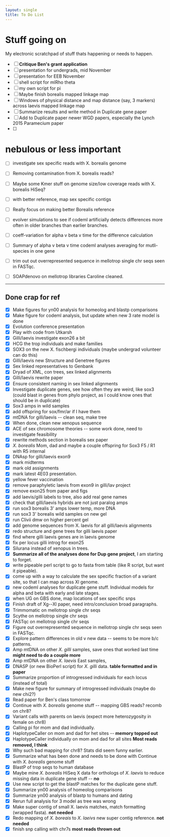 ```yaml
---
layout: single
title: To Do List
---
```



# Stuff going on
My electronic scratchpad of stuff thats happening or needs to happen.

- [ ] **Critique Ben's grant application**
- [ ] presentation for undergrads, mid November
- [ ] presentation for EEB November
- [ ] shell script for mlRho theta
- [ ] my own script for pi
- [ ] Maybe finish borealis mapped linkage map
- [ ] Windows of physical distance and map distance (say, 3 markers) across laevis mapped linkage map
- [ ] Summarize results and write method in Duplicate gene paper
- [ ] Add to Duplicate paper newer WGD papers, especially the Lynch 2015 Paramecium paper
- [ ]



# nebulous or less important
- [ ] investigate sex specific reads with X. borealis genome
- [ ] Removing contamination from X. borealis reads?
- [ ] Maybe some Kmer stuff on genome size/low coverage reads with X. borealis HiSeq?
- [ ] with better reference, map sex specific contigs
- [ ] Really focus on making better Borealis reference
- [ ] evolver simulations to see if codeml artificially detects differences more often in older branches than earlier branches.
- [ ] coeff-variation for alpha v beta v time for the difference calculation
- [ ] Summary of alpha v beta v time codeml analyses averaging for mutli-species in one gene
- [ ] trim out out overrepresented sequence in mellotrop single chr seqs seen in FASTqc.
- [ ] SOAPdenovo on mellotrop libraries Caroline cleaned.



---
## Done crap for ref
- [x] Make figures for yn00 analysis for homeolog and blastp comparisons
- [x] Make figure for codeml analysis, but update when new 3 rate model is done
- [x] Evolution conference presentation
- [x] Play with code from Utkarsh
- [x] Gilli/laevis investigate exon26 a bit
- [x] HCG the trop individuals and make families
- [x] SOX3 on the new X. fischbergi individuals (maybe undergrad volunteer can do this)
- [x] Gilli/laevis new Structure and Genetree figures
- [x] Sex linked representatives to Genbank
- [x] Dryad of XML, con trees, sex linked alignments
- [x] Gilli/laevis rewrite paper
- [x] Ensure consistent naming in sex linked alignments
- [x] Investigate duplicate genes, see how often they are weird, like sox3 (could blast in genes from phylo project, as I could know ones that should be in duplicate)
- [x] Sox3 amps in wild samples
- [x] add offspring for sox/fmr/ar if I have them
- [x] mtDNA for gilli/laevis -- clean seq, make tree
- [x] When done, clean new xenopus sequence
- [x] ACE of sex chromosome theories -- some work done, need to investigate feasibility
- [x] rewrite methods section in borealis sex paper
- [x] *X. borealis* Mom, dad and maybe a couple offspring for Sox3 F5 / R1 with R5 internal
- [x] DNAsp for gilli/laevis exon9
- [x] mark midterms
- [x] mark old assignments
- [x] mark latest 4E03 presentation.
- [x] yellow fever vaccination
- [x] remove paraphyletic laevis from exon9 in gilli/lav project
- [x] remove exon25 from paper and figs
- [x] add laevis/gilli labels to tree, also add real gene names
- [x] check that gilli/laevis hybrids are not just paralog amps
- [x] run sox3 borealis 3' amps lower temp, more DNA
- [x] run sox3 3' borealis wild samples on new gel
- [x] run Clivii dmw on higher percent gel
- [x] add genome sequences from X. laevis for all gilli/laevis alignments
- [x] redo structure and gene trees for gilli laevis paper
- [x] find where gilli laevis genes are in laevis genome
- [x] fix per locus gilli introg for exon25
- [x] Silurana instead of xenopus in trees.
- [x] **Summarize all of the analyses done for Dup gene project**, I am starting to forget.
- [x] write pipeable perl script to go to fasta from table (like R script, but want it pipeable).
- [x] come up with a way to calculate the sex specific fraction of a variant site, so that I can map across Xl genome.
- [x] new codeml analyses for duplicate gene stuff. Individual models for alpha and beta with early and late stages.
- [x] when UG on GBS done, map locations of sex specific snps
- [x] Finish draft of Xg--Xl paper, need intro/conclusion broad paragraphs.
- [x] Trimmomatic on mellotrop single chr seqs
- [x] Scythe on mellotrop single chr seqs
- [x] FASTqc on mellotrop single chr seqs
- [x] Figure out overrepresented sequence in mellotrop single chr seqs seen in FASTqc.
- [x] Explore pattern differences in old v new data -- seems to be more b/c patterns.
- [x] Amp mtDNA on other *X. gilli* samples, save ones that worked last time **might need to do a couple more**
- [x] Amp mtDNA on other *X. laevis* East samples,
- [x] DNASP (or new BioPerl script) for *X. gilli* data. **table formatted and in paper**
- [x] Summarize proportion of introgressed individuals for each locus (instead of total)
- [x] Make new figure for summary of introgressed individuals (maybe do new chi2?)
- [x] Read paper for Ben's class tomorrow
- [x] Continue with *X. borealis* genome stuff -- mapping GBS reads? recomb on chr8?
- [x] Variant calls with parents on laevis (expect more heterozygosity in female on chr8)
- [x] Calling pi for mom and dad individually.
- [x] HaplotypeCaller on mom and dad for het sites -- **memory topped out**
- [x] HaplotypeCaller individually on mom and dad for all sites **Most reads removed, I think**
- [x] Why such bad mapping for chr8? Stats did seem funny earlier.
- [x] Summarize what has been done and needs to be done with Continue with *X. borealis* genome stuff
- [x] BlastP of trop seqs to human database
- [x] Maybe mine *X. borealis* HiSeq X data for orthologs of *X. laevis* to reduce missing data in duplicate gene stuff -- **no**
- [x] Use new script to get the blastP matches for the duplicate gene stuff.
- [x] Summarize yn00 analysis of homeolog comparisons
- [x] Summarize yn00 analysis of blastp to humans and dating
- [x] Rerun full analysis for 3 model as tree was wrong
- [x] Make super contig of small  X. laevis matches, match formatting (wrapped fasta). **not needed**
- [x] Redo mapping of *X. boreais* to *X. laeivs* new super contig reference. **not needed**
- [x] finish snp calling with chr7s **most reads thrown out**
